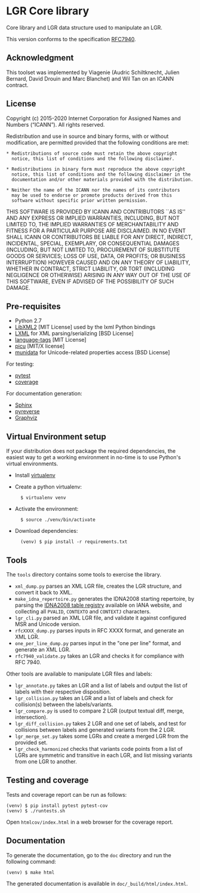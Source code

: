 # LGR Core library

Core library and LGR data structure used to manipulate an LGR.

This version conforms to the specification [RFC7940](https://www.rfc-editor.org/rfc/rfc7940.txt).

## Acknowledgment

This toolset was implemented by Viagenie (Audric Schiltknecht, Julien Bernard,
David Drouin and Marc Blanchet) and Wil Tan on an ICANN contract.

## License

Copyright (c) 2015-2020 Internet Corporation for Assigned Names and
Numbers (“ICANN”). All rights reserved.

Redistribution and use in source and binary forms, with or without
modification, are permitted provided that the following conditions are met:

    * Redistributions of source code must retain the above copyright
      notice, this list of conditions and the following disclaimer.

    * Redistributions in binary form must reproduce the above copyright
      notice, this list of conditions and the following disclaimer in the
      documentation and/or other materials provided with the distribution.

    * Neither the name of the ICANN nor the names of its contributors
      may be used to endorse or promote products derived from this
      software without specific prior written permission.

THIS SOFTWARE IS PROVIDED BY ICANN AND CONTRIBUTORS ``AS IS'' AND ANY
EXPRESS OR IMPLIED WARRANTIES, INCLUDING, BUT NOT LIMITED TO, THE
IMPLIED WARRANTIES OF MERCHANTABILITY AND FITNESS FOR A PARTICULAR
PURPOSE ARE DISCLAIMED. IN NO EVENT SHALL ICANN OR CONTRIBUTORS BE
LIABLE FOR ANY DIRECT, INDIRECT, INCIDENTAL, SPECIAL, EXEMPLARY, OR
CONSEQUENTIAL DAMAGES (INCLUDING, BUT NOT LIMITED TO, PROCUREMENT OF
SUBSTITUTE GOODS OR SERVICES; LOSS OF USE, DATA, OR PROFITS; OR BUSINESS
INTERRUPTION) HOWEVER CAUSED AND ON ANY THEORY OF LIABILITY, WHETHER IN
CONTRACT, STRICT LIABILITY, OR TORT (INCLUDING NEGLIGENCE OR OTHERWISE)
ARISING IN ANY WAY OUT OF THE USE OF THIS SOFTWARE, EVEN IF ADVISED OF
THE POSSIBILITY OF SUCH DAMAGE.

## Pre-requisites

* Python 2.7
* [LibXML2](http://www.xmlsoft.org/) [MIT License] used by the lxml Python bindings
* [LXML](http://lxml.de/) for XML parsing/serializing [BSD License]
* [language-tags](https://github.com/OnroerendErfgoed/language-tags) [MIT License]
* [picu](https://pypi.python.org/pypi/picu) [MIT/X license]
* [munidata](https://github.com/icann/munidata) for Unicode-related properties access [BSD License]

For testing:

* [pytest](https://docs.pytest.org/)
* [coverage](http://nedbatchelder.com/code/coverage/)

For documentation generation:

* [Sphinx](http://www.sphinx-doc.org/en/stable/)
* [pyreverse](https://pypi.python.org/pypi/pylint/)
* [Graphviz](http://www.graphviz.org/)


## Virtual Environment setup

If your distribution does not package the required dependencies, the easiest way
to get a working environment in no-time is to use Python's virtual environments.

* Install [virtualenv](https://github.com/pypa/virtualenv)
* Create a python virtualenv:

		$ virtualenv venv

* Activate the environment:

		$ source ./venv/bin/activate

* Download dependencies:

		(venv) $ pip install -r requirements.txt

## Tools

The `tools` directory contains some tools to exercise the library.

* `xml_dump.py` parses an XML LGR file, creates the LGR structure, and convert
  it back to XML.
* `make_idna_repertoire.py` generates the IDNA2008 starting repertoire, by
  parsing the [IDNA2008 table registry](http://www.iana.org/assignments/idna-tables/idna-tables.xhtml)
  available on IANA website, and collecting all `PVALID`, `CONTEXTO` and `CONTEXTJ` characters.
* `lgr_cli.py` parsed an XML LGR file, and validate it against configured MSR
  and Unicode version.
* `rfcXXXX_dump.py` parses inputs in RFC XXXX format, and generate an XML LGR.
* `one_per_line_dump.py` parses input in the "one per line" format, and generate an XML LGR.
* `rfc7940_validate.py` takes an LGR and checks it for compliance with RFC 7940.

Other tools are available to manipulate LGR files and labels:
* `lgr_annotate.py` takes an LGR and a list of labels and output
  the list of labels with their respective disposition.
* `lgr_collision.py` takes an LGR and a list of labels and check
  for collision(s) between the labels/variants.
* `lgr_compare.py` is used to compare 2 LGR (output textual diff, merge, intersection).
* `lgr_diff_collision.py` takes 2 LGR and one set of labels,
  and test for collisions between labels and generated variants from the 2 LGR.
* `lgr_merge_set.py` takes some LGRs and create a merged LGR from the provided set.
* `lgr_check_harmonized` checks that variants code points from a list of LGRs are symmetric and transitive in each LGR,
  and list missing variants from one LGR to another.

## Testing and coverage

Tests and coverage report can be run as follows:

	(venv) $ pip install pytest pytest-cov
	(venv) $ ./runtests.sh

Open `htmlcov/index.html` in a web browser for the coverage report.

## Documentation

To generate the documentation, go to the `doc` directory and run the following command:

	(venv) $ make html

The generated documentation is available in `doc/_build/html/index.html`.
